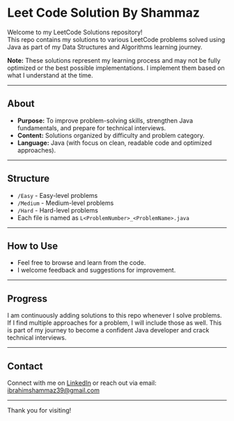 # Leet Code Solution By Shammaz

Welcome to my LeetCode Solutions repository!  
This repo contains my solutions to various LeetCode problems solved using Java as part of my Data Structures and Algorithms learning journey.

**Note:** These solutions represent my learning process and may not be fully optimized or the best possible implementations. I implement them based on what I understand at the time.

---


## About

- **Purpose:** To improve problem-solving skills, strengthen Java fundamentals, and prepare for technical interviews.
- **Content:** Solutions organized by difficulty and problem category.
- **Language:** Java (with focus on clean, readable code and optimized approaches).

---

## Structure

- `/Easy` - Easy-level problems
- `/Medium` - Medium-level problems
- `/Hard` - Hard-level problems
- Each file is named as `L<ProblemNumber>_<ProblemName>.java`

---

## How to Use

- Feel free to browse and learn from the code.
- I welcome feedback and suggestions for improvement.

---

## Progress

I am continuously adding solutions to this repo whenever I solve problems. If I find multiple approaches for a problem, I will include those as well. This is part of my journey to become a confident Java developer and crack technical interviews.

---

## Contact

Connect with me on [LinkedIn](https://www.linkedin.com/in/ibrahim-shammaz-964140220/) or reach out via email: ibrahimshammaz39@gmail.com

---

Thank you for visiting!

